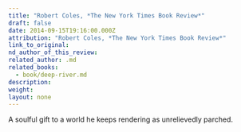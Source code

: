 ```yaml
---
title: "Robert Coles, *The New York Times Book Review*"
draft: false
date: 2014-09-15T19:16:00.000Z
attribution: "Robert Coles, *The New York Times Book Review*"
link_to_original:
nd_author_of_this_review:
related_author: .md
related_books:
  - book/deep-river.md
description:
weight:
layout: none
---
```

A soulful gift to a world he keeps rendering as unrelievedly parched.

